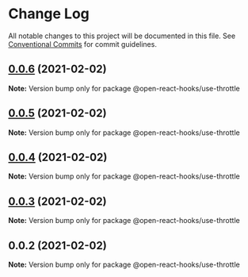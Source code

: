 # Change Log

All notable changes to this project will be documented in this file.
See [Conventional Commits](https://conventionalcommits.org) for commit guidelines.

## [0.0.6](https://github.com/open-react-hooks/open-react-hooks/compare/@open-react-hooks/use-throttle@0.0.5...@open-react-hooks/use-throttle@0.0.6) (2021-02-02)

**Note:** Version bump only for package @open-react-hooks/use-throttle





## [0.0.5](https://github.com/open-react-hooks/open-react-hooks/compare/@open-react-hooks/use-throttle@0.0.4...@open-react-hooks/use-throttle@0.0.5) (2021-02-02)

**Note:** Version bump only for package @open-react-hooks/use-throttle





## [0.0.4](https://github.com/open-react-hooks/open-react-hooks/compare/@open-react-hooks/use-throttle@0.0.3...@open-react-hooks/use-throttle@0.0.4) (2021-02-02)

**Note:** Version bump only for package @open-react-hooks/use-throttle





## [0.0.3](https://github.com/open-react-hooks/open-react-hooks/compare/@open-react-hooks/use-throttle@0.0.2...@open-react-hooks/use-throttle@0.0.3) (2021-02-02)

**Note:** Version bump only for package @open-react-hooks/use-throttle





## 0.0.2 (2021-02-02)

**Note:** Version bump only for package @open-react-hooks/use-throttle
